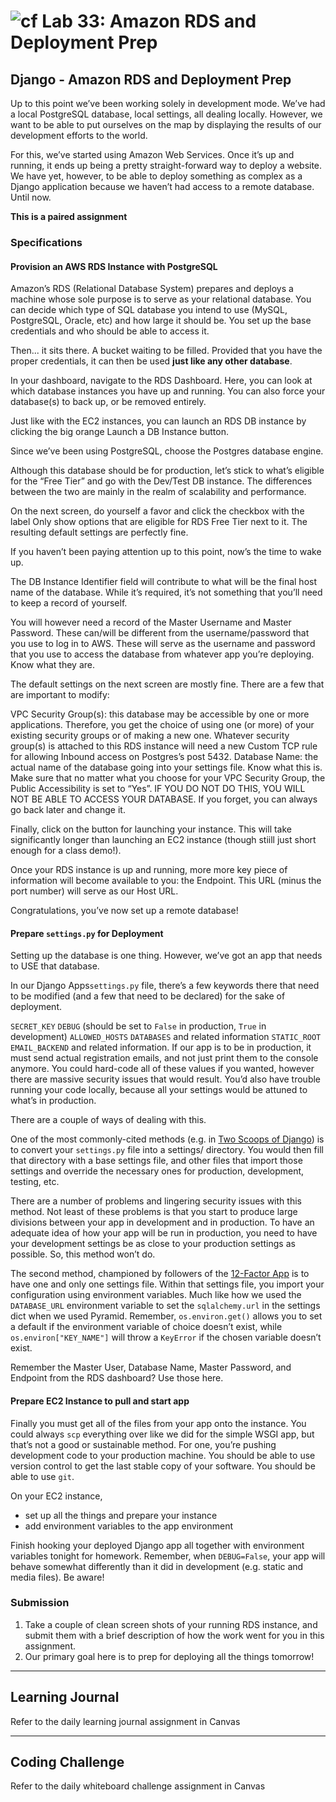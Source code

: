 # ![cf](http://i.imgur.com/7v5ASc8.png) Lab 33: Amazon RDS and Deployment Prep

## Django - Amazon RDS and Deployment Prep

Up to this point we’ve been working solely in development mode. We’ve had a local PostgreSQL database, local settings, all dealing locally. However, we want to be able to put ourselves on the map by displaying the results of our development efforts to the world.

For this, we’ve started using Amazon Web Services. Once it’s up and running, it ends up being a pretty straight-forward way to deploy a website. We have yet, however, to be able to deploy something as complex as a Django application because we haven’t had access to a remote database. Until now.

**This is a paired assignment**

### Specifications

#### Provision an AWS RDS Instance with PostgreSQL
Amazon’s RDS (Relational Database System) prepares and deploys a machine whose sole purpose is to serve as your relational database. You can decide which type of SQL database you intend to use (MySQL, PostgreSQL, Oracle, etc) and how large it should be. You set up the base credentials and who should be able to access it.

Then... it sits there. A bucket waiting to be filled. Provided that you have the proper credentials, it can then be used **just like any other database**.

In your dashboard, navigate to the RDS Dashboard. Here, you can look at which database instances you have up and running. You can also force your database(s) to back up, or be removed entirely.

Just like with the EC2 instances, you can launch an RDS DB instance by clicking the big orange Launch a DB Instance button.

Since we’ve been using PostgreSQL, choose the Postgres database engine.

Although this database should be for production, let’s stick to what’s eligible for the “Free Tier” and go with the Dev/Test DB instance. The differences between the two are mainly in the realm of scalability and performance.

On the next screen, do yourself a favor and click the checkbox with the label Only show options that are eligible for RDS Free Tier next to it. The resulting default settings are perfectly fine.

If you haven’t been paying attention up to this point, now’s the time to wake up.

The DB Instance Identifier field will contribute to what will be the final host name of the database. While it’s required, it’s not something that you’ll need to keep a record of yourself.

You will however need a record of the Master Username and Master Password. These can/will be different from the username/password that you use to log in to AWS. These will serve as the username and password that you use to access the database from whatever app you’re deploying. Know what they are.

The default settings on the next screen are mostly fine. There are a few that are important to modify:

VPC Security Group(s): this database may be accessible by one or more applications. Therefore, you get the choice of using one (or more) of your existing security groups or of making a new one. Whatever security group(s) is attached to this RDS instance will need a new Custom TCP rule for allowing Inbound access on Postgres’s post 5432.
Database Name: the actual name of the database going into your settings file. Know what this is.
Make sure that no matter what you choose for your VPC Security Group, the Public Accessibility is set to “Yes”. IF YOU DO NOT DO THIS, YOU WILL NOT BE ABLE TO ACCESS YOUR DATABASE. If you forget, you can always go back later and change it.

Finally, click on the button for launching your instance. This will take significantly longer than launching an EC2 instance (though stiill just short enough for a class demo!).

Once your RDS instance is up and running, more more key piece of information will become available to you: the Endpoint. This URL (minus the port number) will serve as our Host URL.

Congratulations, you’ve now set up a remote database!

#### Prepare `settings.py` for Deployment
Setting up the database is one thing. However, we’ve got an app that needs to USE that database.

In our Django Apps`settings.py` file, there’s a few keywords there that need to be modified (and a few that need to be declared) for the sake of deployment.

`SECRET_KEY`
`DEBUG` (should be set to `False` in production, `True` in development)
`ALLOWED_HOSTS`
`DATABASES` and related information
`STATIC_ROOT`
`EMAIL_BACKEND` and related information. If our app is to be in production, it must send actual registration emails, and not just print them to the console anymore.
You could hard-code all of these values if you wanted, however there are massive security issues that would result. You’d also have trouble running your code locally, because all your settings would be attuned to what’s in production.

There are a couple of ways of dealing with this.

One of the most commonly-cited methods (e.g. in [Two Scoops of Django](https://www.twoscoopspress.com/products/two-scoops-of-django-1-11)) is to convert your `settings.py` file into a settings/ directory. You would then fill that directory with a base settings file, and other files that import those settings and override the necessary ones for production, development, testing, etc.

There are a number of problems and lingering security issues with this method. Not least of these problems is that you start to produce large divisions between your app in development and in production. To have an adequate idea of how your app will be run in production, you need to have your development settings be as close to your production settings as possible. So, this method won’t do.

The second method, championed by followers of the [12-Factor App](https://12factor.net/) is to have one and only one settings file. Within that settings file, you import your configuration using environment variables. Much like how we used the `DATABASE_URL` environment variable to set the `sqlalchemy.url` in the settings dict when we used Pyramid. Remember, `os.environ.get()` allows you to set a default if the environment variable of choice doesn’t exist, while `os.environ["KEY_NAME"]` will throw a `KeyError` if the chosen variable doesn’t exist.

Remember the Master User, Database Name, Master Password, and Endpoint from the RDS dashboard? Use those here.

#### Prepare EC2 Instance to pull and start app
Finally you must get all of the files from your app onto the instance. You could always `scp` everything over like we did for the simple WSGI app, but that’s not a good or sustainable method. For one, you’re pushing development code to your production machine. You should be able to use version control to get the last stable copy of your software. You should be able to use `git`.

On your EC2 instance,
* set up all the things and prepare your instance
* add environment variables to the app environment

Finish hooking your deployed Django app all together with environment variables tonight for homework. Remember, when `DEBUG=False`, your app will behave somewhat differently than it did in development (e.g. static and media files). Be aware!

### Submission

1. Take a couple of clean screen shots of your running RDS instance, and submit them with a brief description of how the work went for you in this assignment.
2. Our primary goal here is to prep for deploying all the things tomorrow!

---

## Learning Journal
Refer to the daily learning journal assignment in Canvas

---

## Coding Challenge
Refer to the daily whiteboard challenge assignment in Canvas
